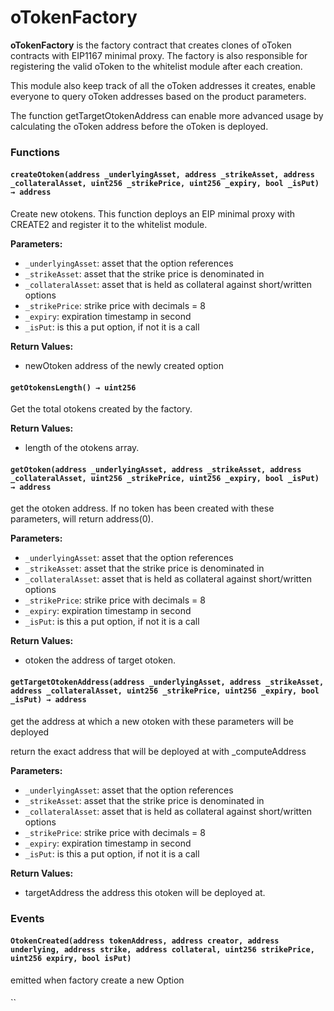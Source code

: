 # oTokenFactory

**oTokenFactory** is the factory contract that creates clones of oToken contracts with EIP1167 minimal proxy. The factory is also responsible for registering the valid oToken to the whitelist module after each creation.

This module also keep track of all the oToken addresses it creates, enable everyone to query oToken addresses based on the product parameters. 

The function getTargetOtokenAddress can enable more advanced usage by calculating the oToken address before the oToken is deployed.

### Functions

####  `createOtoken(address _underlyingAsset, address _strikeAsset, address _collateralAsset, uint256 _strikePrice, uint256 _expiry, bool _isPut) → address` 

Create new otokens. This function deploys an EIP minimal proxy with CREATE2 and register it to the whitelist module.

**Parameters:**

* `_underlyingAsset`: asset that the option references
* `_strikeAsset`: asset that the strike price is denominated in
* `_collateralAsset`: asset that is held as collateral against short/written options
* `_strikePrice`: strike price with decimals = 8
* `_expiry`: expiration timestamp in second
* `_isPut`: is this a put option, if not it is a call

**Return Values:**

* newOtoken address of the newly created option

#### `getOtokensLength() → uint256`

Get the total otokens created by the factory.

**Return Values:**

* length of the otokens array.

#### `getOtoken(address _underlyingAsset, address _strikeAsset, address _collateralAsset, uint256 _strikePrice, uint256 _expiry, bool _isPut) → address` 

get the otoken address. If no token has been created with these parameters, will return address\(0\).

**Parameters:**

* `_underlyingAsset`: asset that the option references
* `_strikeAsset`: asset that the strike price is denominated in
* `_collateralAsset`: asset that is held as collateral against short/written options
* `_strikePrice`: strike price with decimals = 8
* `_expiry`: expiration timestamp in second
* `_isPut`: is this a put option, if not it is a call

**Return Values:**

* otoken the address of target otoken.

#### `getTargetOtokenAddress(address _underlyingAsset, address _strikeAsset, address _collateralAsset, uint256 _strikePrice, uint256 _expiry, bool _isPut) → address` 

get the address at which a new otoken with these parameters will be deployed

return the exact address that will be deployed at with \_computeAddress

**Parameters:**

* `_underlyingAsset`: asset that the option references
* `_strikeAsset`: asset that the strike price is denominated in
* `_collateralAsset`: asset that is held as collateral against short/written options
* `_strikePrice`: strike price with decimals = 8
* `_expiry`: expiration timestamp in second
* `_isPut`: is this a put option, if not it is a call

**Return Values:**

* targetAddress the address this otoken will be deployed at.

#### 

### Events

#### `OtokenCreated(address tokenAddress, address creator, address underlying, address strike, address collateral, uint256 strikePrice, uint256 expiry, bool isPut)`

emitted when factory create a new Option

#### 

\`\`

